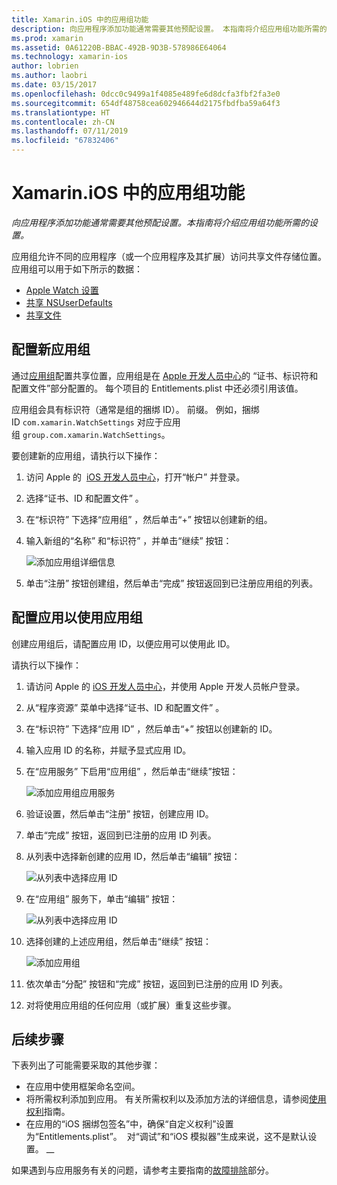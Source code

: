 ```yaml
---
title: Xamarin.iOS 中的应用组功能
description: 向应用程序添加功能通常需要其他预配设置。 本指南将介绍应用组功能所需的设置。
ms.prod: xamarin
ms.assetid: 0A61220B-BBAC-492B-9D3B-578986E64064
ms.technology: xamarin-ios
author: lobrien
ms.author: laobri
ms.date: 03/15/2017
ms.openlocfilehash: 0dcc0c9499a1f4085e489fe6d8dcfa3fbf2fa3e0
ms.sourcegitcommit: 654df48758cea602946644d2175fbdfba59a64f3
ms.translationtype: HT
ms.contentlocale: zh-CN
ms.lasthandoff: 07/11/2019
ms.locfileid: "67832406"
---
```

# <a name="app-group-capabilities-in-xamarinios"></a>Xamarin.iOS 中的应用组功能

_向应用程序添加功能通常需要其他预配设置。本指南将介绍应用组功能所需的设置。_

应用组允许不同的应用程序（或一个应用程序及其扩展）访问共享文件存储位置。 应用组可以用于如下所示的数据：

*   [Apple Watch 设置](~/ios/watchos/app-fundamentals/settings.md)
*   [共享 NSUserDefaults](~/ios/app-fundamentals/user-defaults.md)
*   [共享文件](~/ios/watchos/app-fundamentals/parent-app.md#files)

## <a name="configure-a-new-app-group"></a>配置新应用组

通过[应用组](https://developer.apple.com/library/content/documentation/Miscellaneous/Reference/EntitlementKeyReference/Chapters/EnablingAppSandbox.html#//apple_ref/doc/uid/TP40011195-CH4-SW19)配置共享位置，应用组是在 [Apple 开发人员中心](https://developer.apple.com/account/)的  “证书、标识符和配置文件”部分配置的。 每个项目的 Entitlements.plist 中还必须引用该值。

应用组会具有标识符（通常是组的捆绑 ID）。 前缀。 例如，捆绑 ID `com.xamarin.WatchSettings` 对应于应用组 `group.com.xamarin.WatchSettings`。

要创建新的应用组，请执行以下操作：

1. 访问 Apple 的  [iOS 开发人员中心](https://developer.apple.com/account/)，打开“帐户”  并登录。
2. 选择“证书、ID 和配置文件”  。
3. 在“标识符”  下选择“应用组”  ，然后单击“+”  按钮以创建新的组。
4. 输入新组的“名称”  和“标识符”  ，并单击“继续”  按钮： 
   
    ![添加应用组详细信息](app-groups-capabilities-images/image52.png)

5. 单击“注册”  按钮创建组，然后单击“完成”  按钮返回到已注册应用组的列表。

## <a name="configure-an-app-to-use-app-groups"></a>配置应用以使用应用组

创建应用组后，请配置应用 ID，以便应用可以使用此 ID。

请执行以下操作：

1. 请访问 Apple 的 [iOS 开发人员中心](https://developer.apple.com/account/)，并使用 Apple 开发人员帐户登录。
2. 从“程序资源”  菜单中选择“证书、ID 和配置文件”  。
3. 在“标识符”  下选择“应用 ID”  ，然后单击“+”  按钮以创建新的 ID。
4. 输入应用 ID 的名称，并赋予显式应用 ID。
5. 在“应用服务”  下启用“应用组”  ，然后单击“继续”按钮：

    ![添加应用组应用服务](app-groups-capabilities-images/image53.png)

6. 验证设置，然后单击“注册”  按钮，创建应用 ID。
7. 单击“完成”  按钮，返回到已注册的应用 ID 列表。
8. 从列表中选择新创建的应用 ID，然后单击“编辑”  按钮：

    ![从列表中选择应用 ID](app-groups-capabilities-images/image54.png)

9. 在“应用组”  服务下，单击“编辑”  按钮：

    ![从列表中选择应用 ID](app-groups-capabilities-images/image55.png)

10. 选择创建的上述应用组，然后单击“继续”  按钮：

    ![添加应用组](app-groups-capabilities-images/image56.png)

11. 依次单击“分配”  按钮和“完成”  按钮，返回到已注册的应用 ID 列表。
12. 对将使用应用组的任何应用（或扩展）重复这些步骤。

## <a name="next-steps"></a>后续步骤
 
下表列出了可能需要采取的其他步骤：

* 在应用中使用框架命名空间。
* 将所需权利添加到应用。 有关所需权利以及添加方法的详细信息，请参阅[使用权利](~/ios/deploy-test/provisioning/entitlements.md)指南。
* 在应用的“iOS 捆绑包签名”中，确保“自定义权利”设置为“Entitlements.plist”。    对“调试”和“iOS 模拟器”生成来说，这不是默认设置。 __  

如果遇到与应用服务有关的问题，请参考主要指南的[故障排除](~/ios/deploy-test/provisioning/capabilities/index.md)部分。
